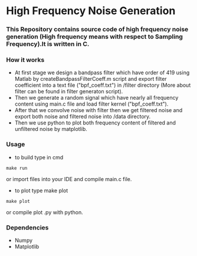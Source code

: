 # High Frequency Noise Generation

### This Repository contains source code of high frequency noise generation (High frequency means with respect to Sampling Frequency).It is written in C.

### How  it works
* At first stage we design a bandpass filter which have order of 419 using Matlab by createBandpassFilterCoeff.m script and export filter coefficient into a text file ("bpf_coeff.txt")  in /filter directory (More about filter can be found in filter generaton script).
* Then we generate a random signal which have nearly all frequency content using main.c file and load filter kernel ("bpf_coeff.txt").
* After that we convolve noise with filter then we get filtered noise and export both noise and filtered noise into /data directory.
* Then we use python to plot both frequency content of filtered and unfiltered noise by matplotlib.

### Usage
* to build type in cmd 
```
make run
```
or import files into your IDE and compile main.c file.

* to plot type make plot
```
make plot
```
or compile plot .py with python.

### Dependencies
*   Numpy
*   Matplotlib
